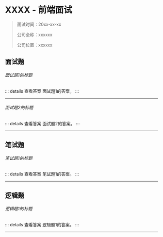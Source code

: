 # XXXX - 前端面试

> 面试时间：20xx-xx-xx
>
> 公司全称：xxxxxx
>
> 公司位置：xxxxxx

## 面试题

###### 面试题1的标题

::: details 查看答案
面试题1的答案。
:::

---

###### 面试题2的标题

::: details 查看答案
面试题2的答案。
:::

---

## 笔试题

###### 笔试题1的标题

::: details 查看答案
笔试题1的答案。
:::

---

## 逻辑题

###### 逻辑题1的标题

::: details 查看答案
逻辑题1的答案。
:::

---
